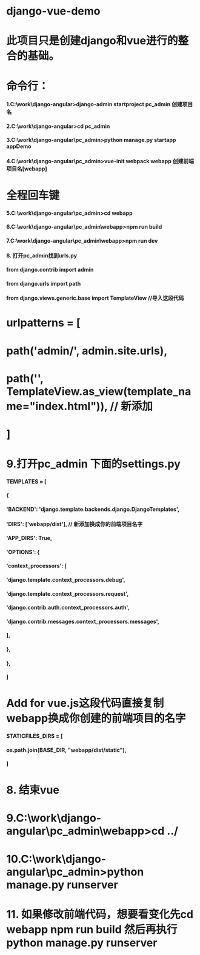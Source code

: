 <!--
 * @Description: 
 * @Version: 0.0.1
 * @Autor: hao wang
 * @Date: 2020-07-12 18:13:15
 * @LastEditors: hao wang
 * @LastEditTime: 2020-07-12 18:27:49
--> 
# django-vue-demo
# 此项目只是创建django和vue进行的整合的基础。

# 命令行：
#### 1.C:\work\django-angular>django-admin startproject pc_admin 创建项目名
#### 2.C:\work\django-angular>cd pc_admin 
#### 3.C:\work\django-angular\pc_admin>python manage.py startapp appDemo
#### 4.C:\work\django-angular\pc_admin>vue-init webpack webapp 创建前端项目名[webapp]
# 全程回车键
#### 5.C:\work\django-angular\pc_admin>cd webapp 
#### 6.C:\work\django-angular\pc_admin\webapp>npm run build
#### 7.C:\work\django-angular\pc_admin\webapp>npm run dev
#### 8. 打开pc_admin找到urls.py
#### from django.contrib import admin
#### from django.urls import path
#### from django.views.generic.base import TemplateView  //导入这段代码

# urlpatterns = [
#    path('admin/', admin.site.urls),
#    path('', TemplateView.as_view(template_name="index.html")),  // 新添加
# ]

# 9.打开pc_admin 下面的settings.py
#### TEMPLATES = [
####    {
####        'BACKEND': 'django.template.backends.django.DjangoTemplates',
####        'DIRS': ['webapp/dist'],  // 新添加换成你的前端项目名字
####        'APP_DIRS': True,
####        'OPTIONS': {
####            'context_processors': [
####                'django.template.context_processors.debug',
####                'django.template.context_processors.request',
####                'django.contrib.auth.context_processors.auth',
####                'django.contrib.messages.context_processors.messages',
####            ],
####        },
####    },
#### ]

# Add for vue.js这段代码直接复制webapp换成你创建的前端项目的名字
#### STATICFILES_DIRS = [
####    os.path.join(BASE_DIR, "webapp/dist/static"),
#### ]

# 8. 结束vue
# 9.C:\work\django-angular\pc_admin\webapp>cd ../
# 10.C:\work\django-angular\pc_admin>python manage.py runserver
# 11. 如果修改前端代码，想要看变化先cd webapp  npm run build 然后再执行python manage.py runserver
